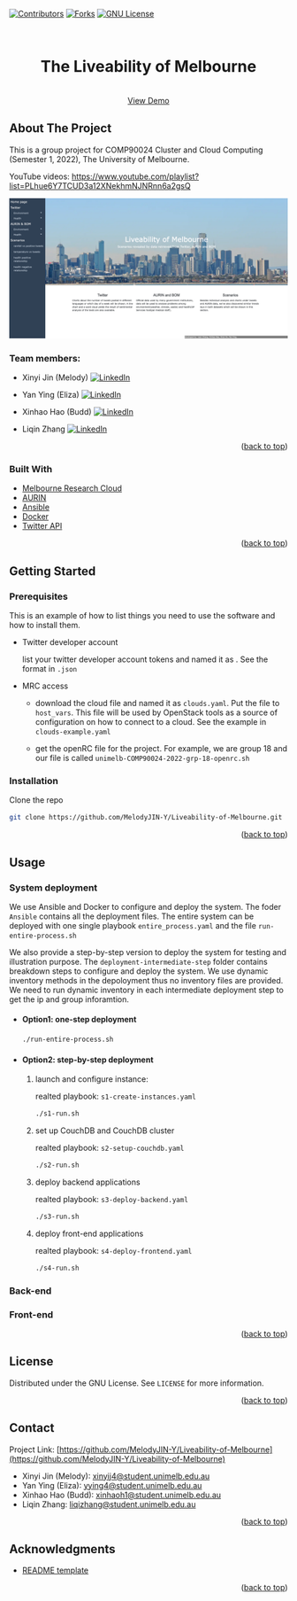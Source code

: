<div id="top"></div>
<!--
*** Thanks for checking out the Best-README-Template. If you have a suggestion
*** that would make this better, please fork the repo and create a pull request
*** or simply open an issue with the tag "enhancement".
*** Don't forget to give the project a star!
*** Thanks again! Now go create something AMAZING! :D
-->



<!-- PROJECT SHIELDS -->
<!--
*** I'm using markdown "reference style" links for readability.
*** Reference links are enclosed in brackets [ ] instead of parentheses ( ).
*** See the bottom of this document for the declaration of the reference variables
*** for contributors-url, forks-url, etc. This is an optional, concise syntax you may use.
*** https://www.markdownguide.org/basic-syntax/#reference-style-links
-->
[![Contributors][contributors-shield]][contributors-url]
[![Forks][forks-shield]][forks-url]
[![GNU License][license-shield]][license-url]



<!-- PROJECT LOGO -->
<br />
<div align="center">
<h1 align="center">The Liveability of Melbourne </h1>
  <p align="center">
    <br />
    <a href="https://github.com/MelodyJIN-Y/Liveability-of-Melbourne">View Demo</a>  
  </p>
</div>

<!-- ABOUT THE PROJECT -->
## About The Project
This is a group project for COMP90024 Cluster and Cloud Computing (Semester 1, 2022), The University of Melbourne. 

YouTube videos: https://www.youtube.com/playlist?list=PLhue6Y7TCUD3a12XNekhmNJNRnn6a2gsQ

[![Product Name Screen Shot][product-screenshot]](https://example.com)

### Team members: 
* Xinyi Jin (Melody)  [![LinkedIn][linkedin-shield]][linkedin-url-Melody]

* Yan Ying (Eliza)  [![LinkedIn][linkedin-shield]][linkedin-url-Eliza]
 
* Xinhao Hao (Budd) [![LinkedIn][linkedin-shield]][linkedin-url-Budd]

* Liqin Zhang  [![LinkedIn][linkedin-shield]][linkedin-url-liqin]

<p align="right">(<a href="#top">back to top</a>)</p>


### Built With

* [Melbourne Research Cloud](https://dashboard.cloud.unimelb.edu.au)
* [AURIN](https://portal.aurin.org.au)
* [Ansible](https://www.ansible.com)
* [Docker](https://www.docker.com)
* [Twitter API](https://dev.twitter.com/)

<p align="right">(<a href="#top">back to top</a>)</p>



<!-- GETTING STARTED -->
## Getting Started

### Prerequisites

This is an example of how to list things you need to use the software and how to install them.
* Twitter developer account 

  list your twitter developer account tokens and named it as . See the format in `.json`
* MRC access 
  
    * download the cloud file and named it as `clouds.yaml`. Put the file to `host_vars`. This file will be used by OpenStack tools as a source of configuration on how to connect to a cloud. See the example in `clouds-example.yaml`
  
    * get the openRC file for the project. For example, we are group 18 and our file is called `unimelb-COMP90024-2022-grp-18-openrc.sh`

### Installation

Clone the repo
   ```sh
   git clone https://github.com/MelodyJIN-Y/Liveability-of-Melbourne.git
   ```

<p align="right">(<a href="#top">back to top</a>)</p>



<!-- USAGE EXAMPLES -->
## Usage

### System deployment 
We use Ansible and Docker to configure and deploy the system. The foder `Ansible` contains all the deployment files. The entire system can be deployed with one single playbook `entire_process.yaml` and the file `run-entire-process.sh`

We also provide a step-by-step version to deploy the system for testing and illustration purpose. The `deployment-intermediate-step` folder contains breakdown steps to configure and deploy the system. We use dynamic inventory methods in the depoloyment thus no inventory files are provided. We need to run dynamic inventory in each intermediate deployment step to get the ip and group inforamtion.  
* #### Option1: one-step deployment 

  ```sh
  ./run-entire-process.sh
  ```
* #### Option2: step-by-step deployment 
  1. launch and configure instance: 
  
      realted playbook: `s1-create-instances.yaml`
    
      ```sh
      ./s1-run.sh
      ```
  2. set up CouchDB and CouchDB cluster  
      
      realted playbook: `s2-setup-couchdb.yaml`
    
      ```sh
      ./s2-run.sh
      ```
  3. deploy backend applications  
      
      realted playbook: `s3-deploy-backend.yaml`
    
      ```sh
      ./s3-run.sh
      ```
  4. deploy front-end applications  
      
      realted playbook: `s4-deploy-frontend.yaml`
    
      ```sh
      ./s4-run.sh
      ```
### Back-end

### Front-end 

<p align="right">(<a href="#top">back to top</a>)</p>


<!-- LICENSE -->
## License

Distributed under the GNU License. See `LICENSE` for more information.

<p align="right">(<a href="#top">back to top</a>)</p>



<!-- CONTACT -->
## Contact

Project Link: [https://github.com/MelodyJIN-Y/Liveability-of-Melbourne](https://github.com/MelodyJIN-Y/Liveability-of-Melbourne) 
* Xinyi Jin (Melody): xinyij4@student.unimelb.edu.au
* Yan Ying (Eliza): yying4@student.unimelb.edu.au
* Xinhao Hao (Budd): xinhaoh1@student.unimelb.edu.au
* Liqin Zhang: liqizhang@student.unimelb.edu.au


<p align="right">(<a href="#top">back to top</a>)</p>



<!-- ACKNOWLEDGMENTS -->
## Acknowledgments

* [README template](https://github.com/othneildrew/Best-README-Template)
<p align="right">(<a href="#top">back to top</a>)</p>



<!-- MARKDOWN LINKS & IMAGES -->
<!-- https://www.markdownguide.org/basic-syntax/#reference-style-links -->
[contributors-shield]: https://img.shields.io/github/contributors/MelodyJIN-Y/Liveability-of-Melbourne.svg?style=for-the-badge
[contributors-url]: https://github.com//MelodyJIN-Y/Liveability-of-Melbourne/graphs/contributors
[forks-shield]: https://img.shields.io/github/forks/MelodyJIN-Y/Liveability-of-Melbourne.svg?style=for-the-badge
[forks-url]: https://github.com//MelodyJIN-Y/Liveability-of-Melbourne/network/members
[license-shield]: https://img.shields.io/github/license/MelodyJIN-Y/Liveability-of-Melbourne.svg?style=for-the-badge
[license-url]: https://github.com/MelodyJIN-Y/Liveability-of-Melbourne/blob/main/LICENSE
[linkedin-shield]: https://img.shields.io/badge/-LinkedIn-black.svg?style=for-the-badge&logo=linkedin&colorB=555
[linkedin-url-Melody]: https://www.linkedin.com/in/melody-jin/
[linkedin-url-Eliza]: linkedin.com/in/yan-ying-602848218
[linkedin-url-Budd]: https://www.linkedin.com/in/xinhao-hao-3a199b23a/
[linkedin-url-Liqin]: www.linkedin.com/in/liqin-zhang-1480ba1a2
[video-shield]: https://img.shields.io/youtube/channel/views/UCLdeGdBHXeT1GqU83WmMy0w?style=social
[product-screenshot]: images/webpage.png
